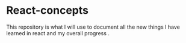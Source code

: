 # React-concepts
This repository is what I will use to document all the new things I have learned in react and  my overall  progress .
